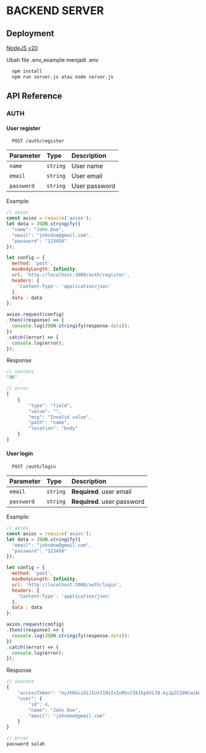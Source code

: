 
# BACKEND SERVER




## Deployment

[NodeJS v20](https://nodejs.org/en)

Ubah file .env_example menjadi .env


```bash
  npm install
  npm run server.js atau node server.js
```


## API Reference

### AUTH
#### User register

```http
  POST /auth/register
```

| Parameter | Type     | Description                |
| :-------- | :------- | :------------------------- |
| `name` | `string` | User name |
| `email`| `string`| User email |
| `password` | `string` | User password |  

Example:
```javascript
// axios
const axios = require('axios');
let data = JSON.stringify({
  "name": "John Doe",
  "email": "johndoe@gmail.com",
  "password": "123456"
});

let config = {
  method: 'post',
  maxBodyLength: Infinity,
  url: 'http://localhost:3000/auth/register',
  headers: { 
    'Content-Type': 'application/json'
  },
  data : data
};

axios.request(config)
.then((response) => {
  console.log(JSON.stringify(response.data));
})
.catch((error) => {
  console.log(error);
});
```

Response 
```javascript
// success
"OK"

// error
[
    {
        "type": "field",
        "value": "",
        "msg": "Invalid value",
        "path": "name",
        "location": "body"
    }
]
```

#### User login

```http
  POST /auth/login
```

| Parameter | Type     | Description                       |
| :-------- | :------- | :-------------------------------- |
| `email`      | `string` | **Required**. user email |
| `password`      | `string` | **Required**. user password |

Example:
```javascript
// axios
const axios = require('axios');
let data = JSON.stringify({
  "email": "johndoe@gmail.com",
  "password": "123456"
});

let config = {
  method: 'post',
  maxBodyLength: Infinity,
  url: 'http://localhost:3000/auth/login',
  headers: { 
    'Content-Type': 'application/json'
  },
  data : data
};

axios.request(config)
.then((response) => {
  console.log(JSON.stringify(response.data));
})
.catch((error) => {
  console.log(error);
});

```
Response
```javascript
// success
{
    "accessToken": "eyJhbGciOiJIUzI1NiIsInR5cCI6IkpXVCJ9.eyJpZCI6NCwibmFtZSI6IkpvaG4gRG9lIiwiZW1haWwiOiJqb2huZG9lQGdtYWlsLmNvbSIsImlhdCI6MTcxNzgxMjcxNH0.aDXLefAfUrRnC7K0eNmo5ZoVclQSIJmr1jcArwlccUs",
    "user": {
        "id": 4,
        "name": "John Doe",
        "email": "johndoe@gmail.com"
    }
}

// error
password salah
```




